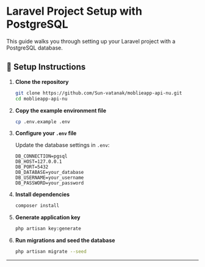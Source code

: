 

# Laravel Project Setup with PostgreSQL

This guide walks you through setting up your Laravel project with a PostgreSQL database.

## 🚀 Setup Instructions

1. **Clone the repository**

   ```bash
   git clone https://github.com/Sun-vatanak/moblieapp-api-nu.git
   cd moblieapp-api-nu
   ```

2. **Copy the example environment file**

   ```bash
   cp .env.example .env
   ```

3. **Configure your `.env` file**

   Update the database settings in `.env`:

   ```
   DB_CONNECTION=pgsql
   DB_HOST=127.0.0.1
   DB_PORT=5432
   DB_DATABASE=your_database
   DB_USERNAME=your_username
   DB_PASSWORD=your_password
   ```

4. **Install dependencies**

   ```bash
   composer install
   ```

5. **Generate application key**

   ```bash
   php artisan key:generate
   ```

6. **Run migrations and seed the database**

   ```bash
   php artisan migrate --seed
   ```

---

